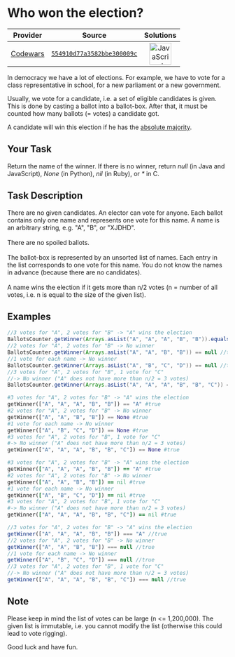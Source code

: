 [_metadata_:generated]: - "true"

# Who won the election?

<!-- INFO TABLE BEGIN -->

| Provider                                        | Source                                                                               | Solutions                                                                                                                                                    |
| :---------------------------------------------: | :----------------------------------------------------------------------------------: | :----------------------------------------------------------------------------------------------------------------------------------------------------------: |
| [Codewars](../../../docs/providers/Codewars.md) | [`554910d77a3582bbe300009c`](https://www.codewars.com/kata/554910d77a3582bbe300009c) | [<img src="https://res.cloudinary.com/rascaltwo/image/upload/v1631924076/javascript_ehszr7.svg" alt="JavaScript" title="JavaScript" width="50" />](solve.js) |

<!-- INFO TABLE END -->

In democracy we have a lot of elections. For example, we have to vote for a class representative in school, for a new parliament or a new government.

Usually, we vote for a candidate, i.e. a set of eligible candidates is given. This is done by casting a ballot into a ballot-box. After that, it must be counted how many ballots (= votes) a candidate got. 

A candidate will win this election if he has the <a href="https://en.wikipedia.org/wiki/Supermajority#Majority_of_the_entire_membership">absolute majority</a>.

<h2>Your Task</h2>
Return the name of the winner. If there is no winner, return <i>null</i> (in Java and JavaScript), <i>None</i> (in Python), <i>nil</i> (in Ruby), or <i> * </i>  in C.

<h2>Task Description</h2>
There are no given candidates. An elector can vote for anyone. Each ballot contains only one name and represents one vote for this name. A name is an arbitrary string, e.g. "A", "B", or "XJDHD".<br>
<br>
There are no spoiled ballots.<br>
<br>
The ballot-box is represented by an unsorted list of names. Each entry in the list corresponds to one vote for this name. You do not know the names in advance (because there are no candidates).<br>
<br>
A name wins the election if it gets more than n/2 votes (n = number of all votes, i.e. n is equal to the size of the given list). 

<h2>Examples</h2>

```java
//3 votes for "A", 2 votes for "B" -> "A" wins the election
BallotsCounter.getWinner(Arrays.asList("A", "A", "A", "B", "B")).equals("A") //true
//2 votes for "A", 2 votes for "B" -> No winner
BallotsCounter.getWinner(Arrays.asList("A", "A", "B", "B")) == null //true
//1 vote for each name -> No winner
BallotsCounter.getWinner(Arrays.asList("A", "B", "C", "D")) == null //true
//3 votes for "A", 2 votes for "B", 1 vote for "C"  
//-> No winner ("A" does not have more than n/2 = 3 votes)
BallotsCounter.getWinner(Arrays.asList("A", "A", "A", "B", "B", "C")) == null //true
```
```python
#3 votes for "A", 2 votes for "B" -> "A" wins the election
getWinner(["A", "A", "A", "B", "B"]) == "A" #true
#2 votes for "A", 2 votes for "B" -> No winner
getWinner(["A", "A", "B", "B"]) == None #true
#1 vote for each name -> No winner
getWinner(["A", "B", "C", "D"]) == None #true
#3 votes for "A", 2 votes for "B", 1 vote for "C"  
#-> No winner ("A" does not have more than n/2 = 3 votes)
getWinner(["A", "A", "A", "B", "B", "C"]) == None #true
```
```ruby
#3 votes for "A", 2 votes for "B" -> "A" wins the election
getWinner(["A", "A", "A", "B", "B"]) == "A" #true
#2 votes for "A", 2 votes for "B" -> No winner
getWinner(["A", "A", "B", "B"]) == nil #true
#1 vote for each name -> No winner
getWinner(["A", "B", "C", "D"]) == nil #true
#3 votes for "A", 2 votes for "B", 1 vote for "C"  
#-> No winner ("A" does not have more than n/2 = 3 votes)
getWinner(["A", "A", "A", "B", "B", "C"]) == nil #true
```
```javascript
//3 votes for "A", 2 votes for "B" -> "A" wins the election
getWinner(["A", "A", "A", "B", "B"]) === "A" //true
//2 votes for "A", 2 votes for "B" -> No winner
getWinner(["A", "A", "B", "B"]) === null //true
//1 vote for each name -> No winner
getWinner(["A", "B", "C", "D"]) === null //true
//3 votes for "A", 2 votes for "B", 1 vote for "C"  
//-> No winner ("A" does not have more than n/2 = 3 votes)
getWinner(["A", "A", "A", "B", "B", "C"]) === null //true
```

<h2>Note</h2>
Please keep in mind the list of votes can be large (n <= 1,200,000). The given list is immutable, i.e. you cannot modify the list (otherwise this could lead to vote rigging).

Good luck and have fun.
